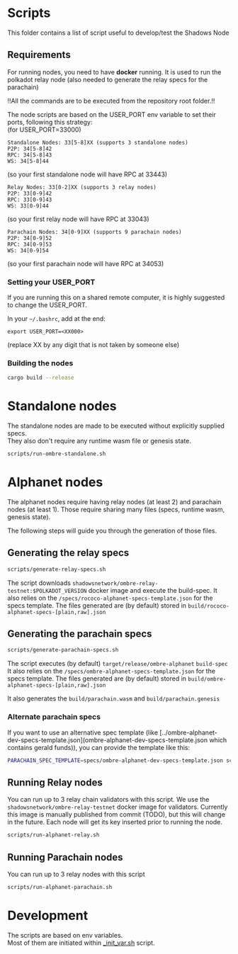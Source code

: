 # Scripts

This folder contains a list of script useful to develop/test the Shadows Node

## Requirements

For running nodes, you need to have **docker** running.
It is used to run the polkadot relay node (also needed to generate the relay specs for the parachain)

!!All the commands are to be executed from the repository root folder.!!

The node scripts are based on the USER_PORT env variable to set their
ports, following this strategy:  
(for USER_PORT=33000)

```
Standalone Nodes: 33[5-8]XX (supports 3 standalone nodes)
P2P: 34[5-8]42
RPC: 34[5-8]43
WS: 34[5-8]44
```

(so your first standalone node will have RPC at 33443)

```
Relay Nodes: 33[0-2]XX (supports 3 relay nodes)
P2P: 33[0-9]42
RPC: 33[0-9]43
WS: 33[0-9]44
```

(so your first relay node will have RPC at 33043)

```
Parachain Nodes: 34[0-9]XX (supports 9 parachain nodes)
P2P: 34[0-9]52
RPC: 34[0-9]53
WS: 34[0-9]54
```

(so your first parachain node will have RPC at 34053)

### Setting your USER_PORT

If you are running this on a shared remote computer, it is highly suggested to change the USER_PORT.

In your `~/.bashrc`, add at the end:

```
export USER_PORT=<XX000>
```

(replace XX by any digit that is not taken by someone else)

### Building the nodes

```bash
cargo build --release
```

# Standalone nodes

The standalone nodes are made to be executed without explicitly supplied specs.  
They also don't require any runtime wasm file or genesis state.

```bash
scripts/run-ombre-standalone.sh
```

# Alphanet nodes

The alphanet nodes require having relay nodes (at least 2) and parachain nodes (at least 1).
Those require sharing many files (specs, runtime wasm, genesis state).

The following steps will guide you through the generation of those files.

## Generating the relay specs

```bash
scripts/generate-relay-specs.sh
```

The script downloads `shadowsnetwork/ombre-relay-testnet:$POLKADOT_VERSION` docker image and execute the build-spec.
It also relies on the `/specs/rococo-alphanet-specs-template.json` for the specs template.
The files generated are (by default) stored in `build/rococo-alphanet-specs-[plain,raw].json`

## Generating the parachain specs

```bash
scripts/generate-parachain-specs.sh
```

The script executes (by default) `target/release/ombre-alphanet` `build-spec`
It also relies on the `/specs/ombre-alphanet-specs-template.json` for the specs template.
The files generated are (by default) stored in `build/ombre-alphanet-specs-[plain,raw].json`

It also generates the `build/parachain.wasm` and `build/parachain.genesis`

### Alternate parachain specs

If you want to use an alternative spec template (like [../ombre-alphanet-dev-specs-template.json](ombre-alphanet-dev-specs-template.json which contains gerald funds)),
you can provide the template like this:

```bash
PARACHAIN_SPEC_TEMPLATE=specs/ombre-alphanet-dev-specs-template.json scripts/generate-parachain-specs.sh
```

## Running Relay nodes

You can run up to 3 relay chain validators with this script. We use the `shadowsnetwork/ombre-relay-testnet` docker image for validators. Currently this image is manually published from commit (TODO), but this will change in the future.
Each node will get its key inserted prior to running the node.

```bash
scripts/run-alphanet-relay.sh
```

## Running Parachain nodes

You can run up to 3 relay nodes with this script

```bash
scripts/run-alphanet-parachain.sh
```

# Development

The scripts are based on env variables.  
Most of them are initiated within [\_init_var.sh](_init_var.sh) script.
